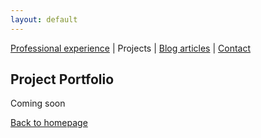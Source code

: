 ```yaml
---
layout: default
---
```


[Professional experience](./professional-experience.html) | Projects | [Blog articles](./blog-articles.html) | [Contact](mailto:cochenercamille@yahoo.fr)

## Project Portfolio

Coming soon

[Back to homepage](./)
